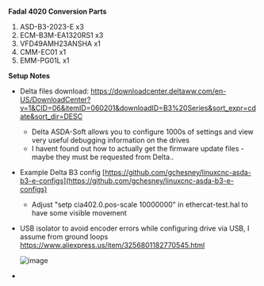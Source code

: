**Fadal 4020 Conversion Parts**
  1. ASD-B3-2023-E x3
  2. ECM-B3M-EA1320RS1 x3
  3. VFD49AMH23ANSHA x1
  4. CMM-EC01 x1
  5. EMM-PG01L x1

**Setup Notes**

* Delta files download: https://downloadcenter.deltaww.com/en-US/DownloadCenter?v=1&CID=06&itemID=060201&downloadID=B3%20Series&sort_expr=cdate&sort_dir=DESC
  *  Delta ASDA-Soft allows you to configure 1000s of settings and view very useful debugging information on the drives
  * I havent found out how to actually get the firmware update files - maybe they must be requested from Delta..

* Example Delta B3 config [https://github.com/gchesney/linuxcnc-asda-b3-e-configs](https://github.com/gchesney/linuxcnc-asda-b3-e-configs)

  * Adjust "setp cia402.0.pos-scale 10000000" in ethercat-test.hal to have some visible movement

* USB isolator to avoid encoder errors while configuring drive via USB, I assume from ground loops https://www.aliexpress.us/item/3256801182770545.html
  
  ![image](https://github.com/clowrey/LinuxCNC-Fadal4020/assets/6935928/0739d409-364d-4051-bb37-04512a0eb0d1)

* 

